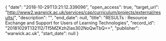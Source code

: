 {
  "date": "2018-10-29T13:21:12.339096", 
  "open_access": true, 
  "target_url": "http://www2.warwick.ac.uk/services/cap/curriculum/projects/external/results/", 
  "description": "", 
  "end_date": null, 
  "title": "RESULTs : Resource Exchange and Support for Users of Learning Technologies", 
  "record_id": "20181029T132112/Tf5MZKzh2las302NoQwTbQ==", 
  "publisher": "warwick.ac.uk", 
  "start_date": null
}

